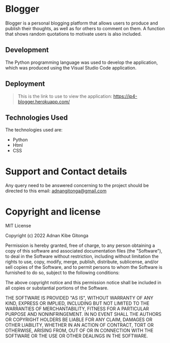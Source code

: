 # Blogger
Blogger is a personal blogging platform that allows users to produce and publish their thoughts, as well as for others to comment on them.
A function that shows random quotations to motivate users is also included.

## Development
The Python programming language was used to develop the application, which was produced using the Visual Studio Code application.

## Deployment
>This is the link to use to view the application: https://ip4-blogger.herokuapp.com/

## Technologies Used
The technologies used are:
* Python
* Html
* CSS

# Support and Contact details
Any query need to be answered concerning to the project should be directed to this email: adnangitonga@gmail.com

# Copyright and license
MIT License

Copyright (c) 2022 Adnan Kibe Gitonga

Permission is hereby granted, free of charge, to any person obtaining a copy
of this software and associated documentation files (the "Software"), to deal
in the Software without restriction, including without limitation the rights
to use, copy, modify, merge, publish, distribute, sublicense, and/or sell
copies of the Software, and to permit persons to whom the Software is
furnished to do so, subject to the following conditions:

The above copyright notice and this permission notice shall be included in all
copies or substantial portions of the Software.

THE SOFTWARE IS PROVIDED "AS IS", WITHOUT WARRANTY OF ANY KIND, EXPRESS OR
IMPLIED, INCLUDING BUT NOT LIMITED TO THE WARRANTIES OF MERCHANTABILITY,
FITNESS FOR A PARTICULAR PURPOSE AND NONINFRINGEMENT. IN NO EVENT SHALL THE
AUTHORS OR COPYRIGHT HOLDERS BE LIABLE FOR ANY CLAIM, DAMAGES OR OTHER
LIABILITY, WHETHER IN AN ACTION OF CONTRACT, TORT OR OTHERWISE, ARISING FROM,
OUT OF OR IN CONNECTION WITH THE SOFTWARE OR THE USE OR OTHER DEALINGS IN THE
SOFTWARE.
